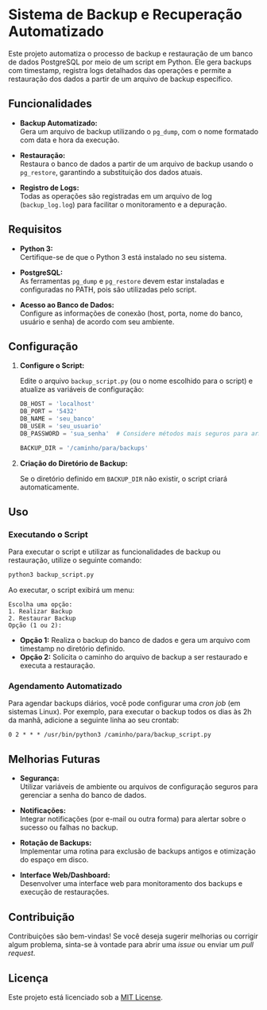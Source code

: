 # Sistema de Backup e Recuperação Automatizado

Este projeto automatiza o processo de backup e restauração de um banco de dados PostgreSQL por meio de um script em Python. Ele gera backups com timestamp, registra logs detalhados das operações e permite a restauração dos dados a partir de um arquivo de backup específico.

## Funcionalidades

- **Backup Automatizado:**  
  Gera um arquivo de backup utilizando o `pg_dump`, com o nome formatado com data e hora da execução.

- **Restauração:**  
  Restaura o banco de dados a partir de um arquivo de backup usando o `pg_restore`, garantindo a substituição dos dados atuais.

- **Registro de Logs:**  
  Todas as operações são registradas em um arquivo de log (`backup_log.log`) para facilitar o monitoramento e a depuração.

## Requisitos

- **Python 3:**  
  Certifique-se de que o Python 3 está instalado no seu sistema.

- **PostgreSQL:**  
  As ferramentas `pg_dump` e `pg_restore` devem estar instaladas e configuradas no PATH, pois são utilizadas pelo script.

- **Acesso ao Banco de Dados:**  
  Configure as informações de conexão (host, porta, nome do banco, usuário e senha) de acordo com seu ambiente.

## Configuração

1. **Configure o Script:**

   Edite o arquivo `backup_script.py` (ou o nome escolhido para o script) e atualize as variáveis de configuração:

   ```python
   DB_HOST = 'localhost'
   DB_PORT = '5432'
   DB_NAME = 'seu_banco'
   DB_USER = 'seu_usuario'
   DB_PASSWORD = 'sua_senha'  # Considere métodos mais seguros para armazenar a senha em produção

   BACKUP_DIR = '/caminho/para/backups'
   ```

2. **Criação do Diretório de Backup:**

   Se o diretório definido em `BACKUP_DIR` não existir, o script criará automaticamente.

## Uso

### Executando o Script

Para executar o script e utilizar as funcionalidades de backup ou restauração, utilize o seguinte comando:

```bash
python3 backup_script.py
```

Ao executar, o script exibirá um menu:

```plaintext
Escolha uma opção:
1. Realizar Backup
2. Restaurar Backup
Opção (1 ou 2):
```

- **Opção 1:** Realiza o backup do banco de dados e gera um arquivo com timestamp no diretório definido.
- **Opção 2:** Solicita o caminho do arquivo de backup a ser restaurado e executa a restauração.

### Agendamento Automatizado

Para agendar backups diários, você pode configurar uma *cron job* (em sistemas Linux). Por exemplo, para executar o backup todos os dias às 2h da manhã, adicione a seguinte linha ao seu crontab:

```cron
0 2 * * * /usr/bin/python3 /caminho/para/backup_script.py
```

## Melhorias Futuras

- **Segurança:**  
  Utilizar variáveis de ambiente ou arquivos de configuração seguros para gerenciar a senha do banco de dados.

- **Notificações:**  
  Integrar notificações (por e-mail ou outra forma) para alertar sobre o sucesso ou falhas no backup.

- **Rotação de Backups:**  
  Implementar uma rotina para exclusão de backups antigos e otimização do espaço em disco.

- **Interface Web/Dashboard:**  
  Desenvolver uma interface web para monitoramento dos backups e execução de restaurações.

## Contribuição

Contribuições são bem-vindas! Se você deseja sugerir melhorias ou corrigir algum problema, sinta-se à vontade para abrir uma _issue_ ou enviar um _pull request_.

## Licença

Este projeto está licenciado sob a [MIT License](LICENSE).
